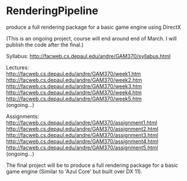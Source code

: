 # RenderingPipeline
produce a full rendering package for a basic game engine using DirectX

(This is an ongoing project, course will end around end of March. I will publish the code after the final.)

Syllabus: http://facweb.cs.depaul.edu/andre/GAM370/syllabus.html

Lectures:   
http://facweb.cs.depaul.edu/andre/GAM370/week1.htm    
http://facweb.cs.depaul.edu/andre/GAM370/week2.htm     
http://facweb.cs.depaul.edu/andre/GAM370/week3.htm    
http://facweb.cs.depaul.edu/andre/GAM370/week4.htm    
http://facweb.cs.depaul.edu/andre/GAM370/week5.htm   
(ongoing...)   


Assignments:    
http://facweb.cs.depaul.edu/andre/GAM370/assignment1.html    
http://facweb.cs.depaul.edu/andre/GAM370/assignment2.html    
http://facweb.cs.depaul.edu/andre/GAM370/assignment3.html    
http://facweb.cs.depaul.edu/andre/GAM370/assignment4.html    
http://facweb.cs.depaul.edu/andre/GAM370/assignment5.html    
(ongoing...)   

The final project will be to produce a full rendering package for a basic game engine (Similar to 'Azul Core' but built over DX 11).
